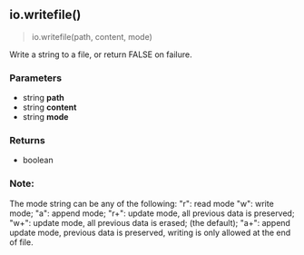 
## io.writefile()

> io.writefile(path, content, mode)

Write a string to a file, or return FALSE on failure.


### Parameters

-   string **path**
-   string **content**
-   string **mode**

### Returns

-   boolean

### Note:
The mode string can be any of the following:
    "r": read mode
    "w": write mode;
    "a": append mode;
    "r+": update mode, all previous data is preserved;
    "w+": update mode, all previous data is erased; (the default);
    "a+": append update mode, previous data is preserved, writing is only allowed at the end of file.

